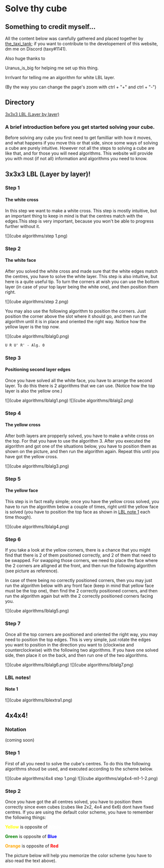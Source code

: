 # Solve thy cube

## Something to credit myself...

All the content below was carefully gathered and placed together by [the_taxi_tank](https://www.youtube.com/channel/UCOmONVM615wqzeHQvvNNc7w?view_as=subscriber); if you want to contribute to the developement of this website, dm me on Discord (taxy#1141). 

Also huge thanks to

Uranus_is_big for helping me set up this thing.

Irrrlvant for telling me an algorithm for white LBL layer.

(By the way you can change the page's zoom with ctrl + "+" and ctrl + "-")

## Directory

[3x3x3 LBL (Layer by layer)](#cube-solving-method-3x3-lbl)

### A brief introduction before you get started solving your cube.

Before solving any cube you first need to get familliar with how it moves, and what happens if you move this or that side, since some ways of solving a cube are purely intuitive. However not all the steps to solving a cube are like that, and for those you will need algorithms. This website will provide you with most (if not all) information and algorithms you need to know.


## <a name="cube-solving-method-3x3-lbl"></a>3x3x3 LBL (Layer by layer)!
### Step 1
#### The white cross

In this step we want to make a white cross. This step is mostly intuitive, but an important thing to keep in mind is that the centres match with the edges.This step is very important, because you won't be able to progress further without it.

![](cube algorithms/step 1.png)

### Step 2
#### The white face

After you solved the white cross and made sure that the white edges match the centres, you have to solve the white layer. This step is also intuitive, but here is a quite useful tip. To turn the corners at wish you can use the bottom layer (in case of your top layer being the white one), and then position them right. 

![](cube algorithms/step 2.png)

You may also use the following algorithm to position the corners. Just position the corner above the slot where it should go, and then run the algorithm until it is in place and oriented the right way. Notice how the yellow layer is the top now.

![](cube algorithms/lblalg0.png)

```markdown
U R U' R' - Alg. 0
```

### Step 3
#### Positioning second layer edges

Once you have solved all the white face, you have to arrange the second layer. To do this there is 2 algorithms that we can use.
(Notice how the top layer is also the yellow one.)

![](cube algorithms/lblalg1.png)
![](cube algorithms/lblalg2.png)

### Step 4
#### The yellow cross

After both layers are propperly solved, you have to make a white cross on the top. For that you have to use the algorithm 3. After you executed the algorithm and got one of the situations below, you have to position them as shown on the picture, and then run the algorithm again. Repeat this until you have got the yellow cross.

![](cube algorithms/lblalg3.png)

### Step 5
#### The yellow face

This step is in fact really simple; once you have the yellow cross solved, you have to run the algorithm below a couple of times, right until the yellow face is solved (you have to position the top face as shown in [LBL note 1](#LBL-3x3-note1) each time though).

![](cube algorithms/lblalg4.png)

### Step 6

If you take a look at the yellow corners, there is a chance that you might find that there is 2 of them positioned correctly, and 2 of them that need to be swapped. For swapping those corners, we need to place the face where the 2 corners are alligned at the front, and then run the following algorithm (see picture as reference). 

In case of there being no correctly positioned corners, then you may just run the algorithm below with any front face (keep in mind that yellow face must be the top one), then find the 2 correctly positioned corners, and then run the algorithm again but with the 2 correctly positioned corners facing you.

![](cube algorithms/lblalg5.png)

### Step 7

Once all the top corners are positioned and oriented the right way, you may need to position the top edges. This is very simple, just rotate the edges you want to position in the direction you want to (clockwise and counterclockwise) with the following two algorithms.
If you have one solved side, then place it on the back, and then run one of the two algorithms.

![](cube algorithms/lblalg6.png)
![](cube algorithms/lblalg7.png)

### LBL notes!

#### <a name="LBL-3x3-note1"></a> Note 1

![](cube algorithms/lblextra1.png)

## <a name="cube-solving-method-4x4-"></a>4x4x4!

### Notation
(coming soon)

### Step 1

First of all you need to solve the cube's centres. To do this the following algorithms shoud be used, and executed according to the scheme below.

![](cube algorithms/4x4 step 1.png)
![](cube algorithms/alg4x4-m1-1-2.png)

### Step 2

Once you have got the all centres solved, you have to position them correctly since even cubes (cubes like 2x2, 4x4 and 6x6) dont have fixed centres. If you are using the default color scheme, you have to remember the following things:

**<span style="color: yellow;">Yellow</span>** is opposite of **<span style="color: white;">White</span>**

**<span style="color: green;">Green</span>** is opposite of **<span style="color: blue;">Blue</span>**

**<span style="color: orange;">Orange</span>** is opposite of **<span style="color: red;">Red</span>**

The picture below will help you memorize the color scheme (you have to also read the text above).


